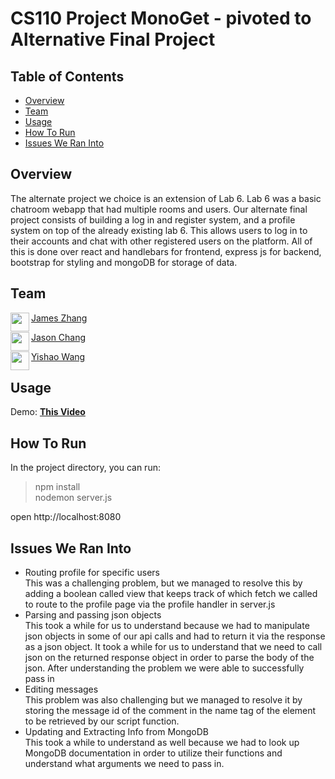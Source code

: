 # CS110 Project MonoGet - pivoted to Alternative Final Project

## Table of Contents
- [Overview](#overview)
- [Team](#team)
- [Usage](#usage)
- [How To Run](#how-to-run)
- [Issues We Ran Into](#issues-we-ran-into)


## Overview
The alternate project we choice is an extension of Lab 6. Lab 6 was a basic chatroom webapp that had multiple rooms and users. Our alternate final project consists of building a log in and register system, and a profile system on top of the already existing lab 6. This allows users to log in to their accounts and chat with other registered users on the platform. All of this is done over react and handlebars for frontend, express js for backend, bootstrap for styling and mongoDB for storage of data. 

## Team
<a href="https://github.com/MachineLearningAmateur" target="_blank"><img src="https://avatars3.githubusercontent.com/u/50182455?s=400&v=4" align="left" height="30px">James Zhang </a>

<a href="https://github.com/jason99chang" target="_blank"><img src="https://avatars3.githubusercontent.com/u/46538983?s=400&v=4" align="left" height="30px">Jason Chang </a>

<a href="https://github.com/caKuma" target="_blank"><img src="https://avatars3.githubusercontent.com/u/19195878?s=400&v=4" align="left" height="30px">Yishao Wang </a>

## Usage
Demo: <a href="https://flipgrid.com/af083092"><b>This Video</b></a>

<Screenshot of application>

## How To Run
In the project directory, you can run:
>npm install\
>nodemon server.js

open http://localhost:8080
  
## Issues We Ran Into
  - Routing profile for specific users\
    This was a challenging problem, but we managed to resolve this by adding a boolean called view that keeps track of which fetch we called to route to the profile 
    page via the profile handler in server.js
  - Parsing and passing json objects\
    This took a while for us to understand because we had to manipulate json objects in some of our api calls and had to return it via the response as a json object.
    It took a while for us to understand that we need to call json on the returned response object in order to parse the body of the json. After understanding the 
    problem we were able to successfully pass in 
  - Editing messages\
    This problem was also challenging but we managed to resolve it by storing the message id of the comment in the name tag of the element to be retrieved by our           script function. 
  - Updating and Extracting Info from MongoDB\
    This took a while to understand as well because we had to look up MongoDB documentation in order to utilize their functions and understand what arguments we need       to pass in. 
